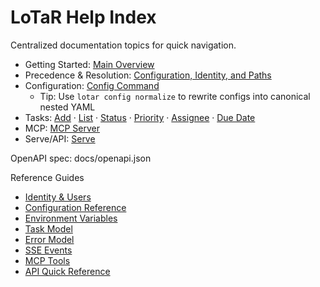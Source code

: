 # LoTaR Help Index

Centralized documentation topics for quick navigation.

- Getting Started: [Main Overview](./main.md)
- Precedence & Resolution: [Configuration, Identity, and Paths](./precedence.md)
- Configuration: [Config Command](./config.md)
	- Tip: Use `lotar config normalize` to rewrite configs into canonical nested YAML
- Tasks: [Add](./add.md) · [List](./list.md) · [Status](./status.md) · [Priority](./priority.md) · [Assignee](./assignee.md) · [Due Date](./due-date.md)
- MCP: [MCP Server](./mcp.md)
- Serve/API: [Serve](./serve.md)

OpenAPI spec: docs/openapi.json

Reference Guides
- [Identity & Users](./identity.md)
- [Configuration Reference](./config-reference.md)
- [Environment Variables](./environment.md)
- [Task Model](./task-model.md)
- [Error Model](./errors.md)
- [SSE Events](./sse.md)
- [MCP Tools](./mcp-tools.md)
- [API Quick Reference](./api-quick-reference.md)
